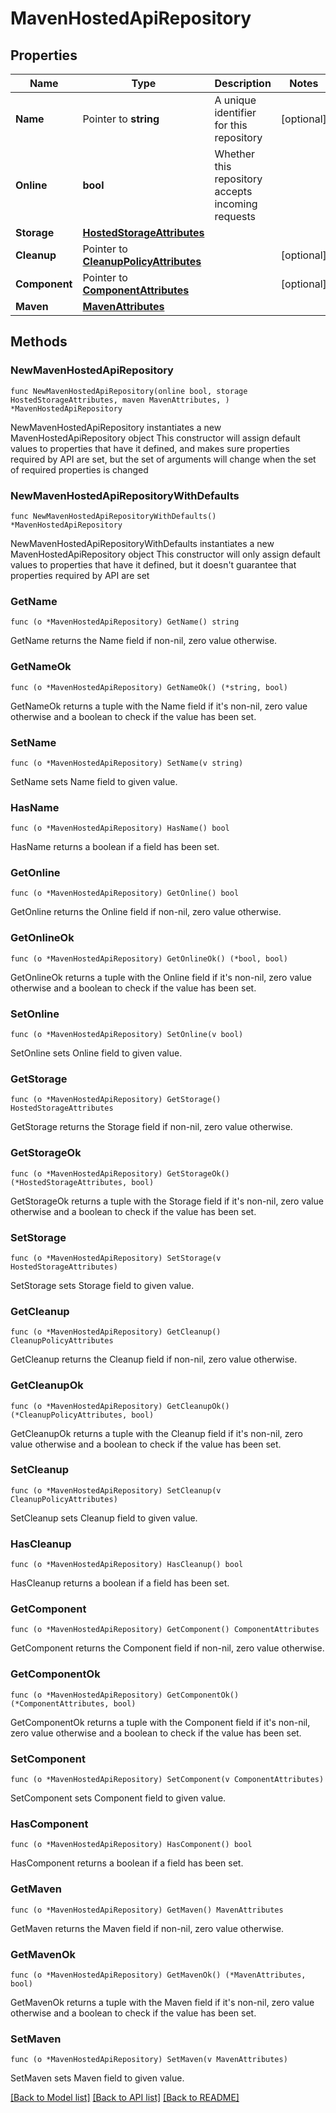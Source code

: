 # MavenHostedApiRepository

## Properties

Name | Type | Description | Notes
------------ | ------------- | ------------- | -------------
**Name** | Pointer to **string** | A unique identifier for this repository | [optional] 
**Online** | **bool** | Whether this repository accepts incoming requests | 
**Storage** | [**HostedStorageAttributes**](HostedStorageAttributes.md) |  | 
**Cleanup** | Pointer to [**CleanupPolicyAttributes**](CleanupPolicyAttributes.md) |  | [optional] 
**Component** | Pointer to [**ComponentAttributes**](ComponentAttributes.md) |  | [optional] 
**Maven** | [**MavenAttributes**](MavenAttributes.md) |  | 

## Methods

### NewMavenHostedApiRepository

`func NewMavenHostedApiRepository(online bool, storage HostedStorageAttributes, maven MavenAttributes, ) *MavenHostedApiRepository`

NewMavenHostedApiRepository instantiates a new MavenHostedApiRepository object
This constructor will assign default values to properties that have it defined,
and makes sure properties required by API are set, but the set of arguments
will change when the set of required properties is changed

### NewMavenHostedApiRepositoryWithDefaults

`func NewMavenHostedApiRepositoryWithDefaults() *MavenHostedApiRepository`

NewMavenHostedApiRepositoryWithDefaults instantiates a new MavenHostedApiRepository object
This constructor will only assign default values to properties that have it defined,
but it doesn't guarantee that properties required by API are set

### GetName

`func (o *MavenHostedApiRepository) GetName() string`

GetName returns the Name field if non-nil, zero value otherwise.

### GetNameOk

`func (o *MavenHostedApiRepository) GetNameOk() (*string, bool)`

GetNameOk returns a tuple with the Name field if it's non-nil, zero value otherwise
and a boolean to check if the value has been set.

### SetName

`func (o *MavenHostedApiRepository) SetName(v string)`

SetName sets Name field to given value.

### HasName

`func (o *MavenHostedApiRepository) HasName() bool`

HasName returns a boolean if a field has been set.

### GetOnline

`func (o *MavenHostedApiRepository) GetOnline() bool`

GetOnline returns the Online field if non-nil, zero value otherwise.

### GetOnlineOk

`func (o *MavenHostedApiRepository) GetOnlineOk() (*bool, bool)`

GetOnlineOk returns a tuple with the Online field if it's non-nil, zero value otherwise
and a boolean to check if the value has been set.

### SetOnline

`func (o *MavenHostedApiRepository) SetOnline(v bool)`

SetOnline sets Online field to given value.


### GetStorage

`func (o *MavenHostedApiRepository) GetStorage() HostedStorageAttributes`

GetStorage returns the Storage field if non-nil, zero value otherwise.

### GetStorageOk

`func (o *MavenHostedApiRepository) GetStorageOk() (*HostedStorageAttributes, bool)`

GetStorageOk returns a tuple with the Storage field if it's non-nil, zero value otherwise
and a boolean to check if the value has been set.

### SetStorage

`func (o *MavenHostedApiRepository) SetStorage(v HostedStorageAttributes)`

SetStorage sets Storage field to given value.


### GetCleanup

`func (o *MavenHostedApiRepository) GetCleanup() CleanupPolicyAttributes`

GetCleanup returns the Cleanup field if non-nil, zero value otherwise.

### GetCleanupOk

`func (o *MavenHostedApiRepository) GetCleanupOk() (*CleanupPolicyAttributes, bool)`

GetCleanupOk returns a tuple with the Cleanup field if it's non-nil, zero value otherwise
and a boolean to check if the value has been set.

### SetCleanup

`func (o *MavenHostedApiRepository) SetCleanup(v CleanupPolicyAttributes)`

SetCleanup sets Cleanup field to given value.

### HasCleanup

`func (o *MavenHostedApiRepository) HasCleanup() bool`

HasCleanup returns a boolean if a field has been set.

### GetComponent

`func (o *MavenHostedApiRepository) GetComponent() ComponentAttributes`

GetComponent returns the Component field if non-nil, zero value otherwise.

### GetComponentOk

`func (o *MavenHostedApiRepository) GetComponentOk() (*ComponentAttributes, bool)`

GetComponentOk returns a tuple with the Component field if it's non-nil, zero value otherwise
and a boolean to check if the value has been set.

### SetComponent

`func (o *MavenHostedApiRepository) SetComponent(v ComponentAttributes)`

SetComponent sets Component field to given value.

### HasComponent

`func (o *MavenHostedApiRepository) HasComponent() bool`

HasComponent returns a boolean if a field has been set.

### GetMaven

`func (o *MavenHostedApiRepository) GetMaven() MavenAttributes`

GetMaven returns the Maven field if non-nil, zero value otherwise.

### GetMavenOk

`func (o *MavenHostedApiRepository) GetMavenOk() (*MavenAttributes, bool)`

GetMavenOk returns a tuple with the Maven field if it's non-nil, zero value otherwise
and a boolean to check if the value has been set.

### SetMaven

`func (o *MavenHostedApiRepository) SetMaven(v MavenAttributes)`

SetMaven sets Maven field to given value.



[[Back to Model list]](../README.md#documentation-for-models) [[Back to API list]](../README.md#documentation-for-api-endpoints) [[Back to README]](../README.md)


